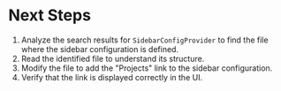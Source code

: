 # Next Steps

1.  Analyze the search results for `SidebarConfigProvider` to find the file where the sidebar configuration is defined.
2.  Read the identified file to understand its structure.
3.  Modify the file to add the "Projects" link to the sidebar configuration.
4.  Verify that the link is displayed correctly in the UI.
